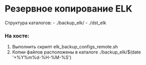 # Резервное копирование ELK
Структура каталогов:
	- ./backup_elk/
	- ./dst_elk

### На хосте:
1. Выполнить скрипт elk_backup_configs_remote.sh
2. Копии файлов расположены в каталоге ./backup_elk/$(date '+%Y%m%d-%H-%M-%S')

